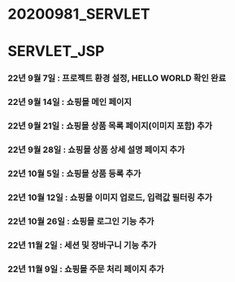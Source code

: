 # 20200981_SERVLET
# SERVLET_JSP
### 22년 9월 7일 : 프로젝트 환경 설정, HELLO WORLD 확인 완료
### 22년 9월 14일 : 쇼핑몰 메인 페이지
### 22년 9월 21일 : 쇼핑몰 상품 목록 페이지(이미지 포함) 추가
### 22년 9월 28일 : 쇼핑몰 상품 상세 설명 페이지 추가
### 22년 10월 5일 : 쇼핑몰 상품 등록 추가
### 22년 10월 12일 : 쇼핑몰 이미지 업로드, 입력값 필터링 추가
### 22년 10월 26일 : 쇼핑몰 로그인 기능 추가
### 22년 11월 2일 : 세션 및 장바구니 기능 추가
### 22년 11월 9일 : 쇼핑몰 주문 처리 페이지 추가